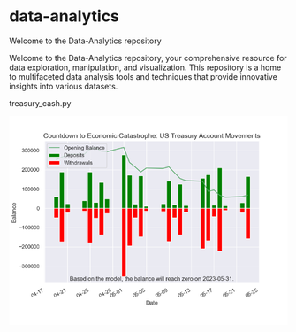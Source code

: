 # data-analytics
Welcome to the Data-Analytics repository

Welcome to the Data-Analytics repository, your comprehensive resource for data exploration, manipulation, and visualization. This repository is a home to multifaceted data analysis tools and techniques that provide innovative insights into various datasets.

treasury_cash.py

![treasury_cash.py](Figure_1.png)

